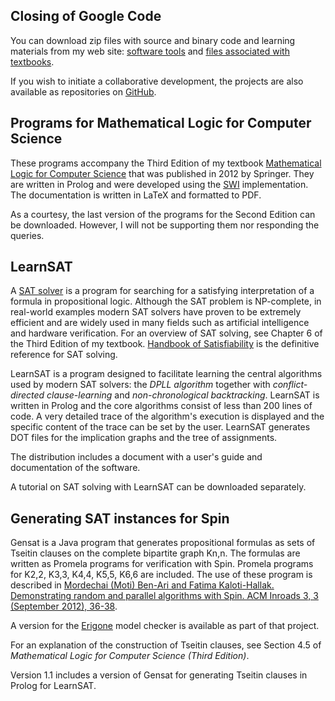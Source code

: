 ## Closing of Google Code ##
You can download zip files with source and binary code and learning materials from
my web site: [software tools](http://www.weizmann.ac.il/sci-tea/benari/software/index.html)
and [files associated with textbooks](http://www.weizmann.ac.il/sci-tea/benari/books/index.html).

If you wish to initiate a collaborative development, the projects are also available as repositories on [GitHub](https://github.com/motib?tab=repositories).

## Programs for Mathematical Logic for Computer Science ##

These programs accompany the Third Edition of my textbook [Mathematical Logic for Computer Science](http://www.springer.com/978-1-4471-4128-0) that was published in 2012 by Springer. They are written in Prolog and were developed using the [SWI](http://www.swi-prolog.org/) implementation. The documentation is written in LaTeX and formatted to PDF.

As a courtesy, the last version of the programs for the Second Edition can be downloaded. However, I will not be supporting them nor responding the queries.

## LearnSAT ##

A [SAT solver](http://www.satlive.org/) is a program for searching for a satisfying interpretation of a formula in propositional logic. Although the SAT problem is NP-complete, in real-world examples modern SAT solvers have proven to be extremely efficient and are widely used in many fields such as artificial intelligence and hardware verification. For an overview of SAT solving, see Chapter 6 of the Third Edition of my textbook. [Handbook of Satisfiability](http://www.iospress.nl/book/handbook-of-satisfiability/) is the definitive reference for SAT solving.

LearnSAT is a program designed to facilitate learning the central algorithms used by modern SAT solvers: the _DPLL algorithm_ together with _conflict-directed clause-learning_ and _non-chronological backtracking_. LearnSAT is written in Prolog and the core algorithms consist of less than 200 lines of code. A very detailed trace of the algorithm's execution is displayed and the specific content of the trace can be set by the user. LearnSAT generates DOT files for the implication graphs and the tree of assignments.

The distribution includes a document with a user's guide and documentation of the software.

A tutorial on SAT solving with LearnSAT can be downloaded separately.


## Generating SAT instances for Spin ##

Gensat is a Java program that generates propositional formulas as sets of Tseitin clauses on the complete bipartite graph Kn,n. The formulas are written as Promela programs for verification with Spin. Promela programs for K2,2, K3,3, K4,4, K5,5, K6,6 are included. The use of these program is described in
[Mordechai (Moti) Ben-Ari and Fatima Kaloti-Hallak. Demonstrating random and parallel algorithms with Spin. ACM Inroads 3, 3 (September 2012), 36-38](http://doi.acm.org/10.1145/2339055.2339069).

A version for the [Erigone](http://code.google.com/p/erigone/) model checker is available as part of that project.

For an explanation of the construction of Tseitin clauses, see Section 4.5 of _Mathematical Logic for Computer Science (Third Edition)_.

Version 1.1 includes a version of Gensat for generating Tseitin clauses in Prolog for LearnSAT.